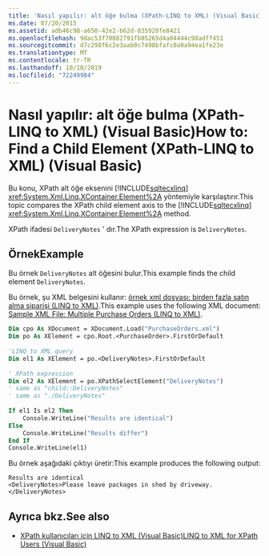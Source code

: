 ```yaml
---
title: 'Nasıl yapılır: alt öğe bulma (XPath-LINQ to XML) (Visual Basic)'
ms.date: 07/20/2015
ms.assetid: adb46c98-a650-42e2-b62d-835920fe8421
ms.openlocfilehash: 9dac53f70882791fb05265d4a04444c98adff451
ms.sourcegitcommit: d7c298f6c2e3aab0c7498bfafc0a0a94ea1fe23e
ms.translationtype: MT
ms.contentlocale: tr-TR
ms.lasthandoff: 10/10/2019
ms.locfileid: "72249984"
---
```

# <a name="how-to-find-a-child-element-xpath-linq-to-xml-visual-basic"></a><span data-ttu-id="84730-102">Nasıl yapılır: alt öğe bulma (XPath-LINQ to XML) (Visual Basic)</span><span class="sxs-lookup"><span data-stu-id="84730-102">How to: Find a Child Element (XPath-LINQ to XML) (Visual Basic)</span></span>
<span data-ttu-id="84730-103">Bu konu, XPath alt öğe eksenini [!INCLUDE[sqltecxlinq](~/includes/sqltecxlinq-md.md)] <xref:System.Xml.Linq.XContainer.Element%2A> yöntemiyle karşılaştırır.</span><span class="sxs-lookup"><span data-stu-id="84730-103">This topic compares the XPath child element axis to the [!INCLUDE[sqltecxlinq](~/includes/sqltecxlinq-md.md)] <xref:System.Xml.Linq.XContainer.Element%2A> method.</span></span>  
  
 <span data-ttu-id="84730-104">XPath ifadesi `DeliveryNotes` ' dır.</span><span class="sxs-lookup"><span data-stu-id="84730-104">The XPath expression is `DeliveryNotes`.</span></span>  
  
## <a name="example"></a><span data-ttu-id="84730-105">Örnek</span><span class="sxs-lookup"><span data-stu-id="84730-105">Example</span></span>  
 <span data-ttu-id="84730-106">Bu örnek `DeliveryNotes` alt öğesini bulur.</span><span class="sxs-lookup"><span data-stu-id="84730-106">This example finds the child element `DeliveryNotes`.</span></span>  
  
 <span data-ttu-id="84730-107">Bu örnek, şu XML belgesini kullanır: [örnek xml dosyası: birden fazla satın alma siparişi (LINQ to XML)](../../../../visual-basic/programming-guide/concepts/linq/sample-xml-file-multiple-purchase-orders-linq-to-xml.md).</span><span class="sxs-lookup"><span data-stu-id="84730-107">This example uses the following XML document: [Sample XML File: Multiple Purchase Orders (LINQ to XML)](../../../../visual-basic/programming-guide/concepts/linq/sample-xml-file-multiple-purchase-orders-linq-to-xml.md).</span></span>  
  
```vb  
Dim cpo As XDocument = XDocument.Load("PurchaseOrders.xml")  
Dim po As XElement = cpo.Root.<PurchaseOrder>.FirstOrDefault  
  
'LINQ to XML query  
Dim el1 As XElement = po.<DeliveryNotes>.FirstOrDefault  
  
' XPath expression  
Dim el2 As XElement = po.XPathSelectElement("DeliveryNotes")  
' same as "child::DeliveryNotes"  
' same as "./DeliveryNotes"  
  
If el1 Is el2 Then  
    Console.WriteLine("Results are identical")  
Else  
    Console.WriteLine("Results differ")  
End If  
Console.WriteLine(el1)  
```  
  
 <span data-ttu-id="84730-108">Bu örnek aşağıdaki çıktıyı üretir:</span><span class="sxs-lookup"><span data-stu-id="84730-108">This example produces the following output:</span></span>  
  
```console
Results are identical  
<DeliveryNotes>Please leave packages in shed by driveway.</DeliveryNotes>  
```  
  
## <a name="see-also"></a><span data-ttu-id="84730-109">Ayrıca bkz.</span><span class="sxs-lookup"><span data-stu-id="84730-109">See also</span></span>

- [<span data-ttu-id="84730-110">XPath kullanıcıları için LINQ to XML (Visual Basic)</span><span class="sxs-lookup"><span data-stu-id="84730-110">LINQ to XML for XPath Users (Visual Basic)</span></span>](../../../../visual-basic/programming-guide/concepts/linq/linq-to-xml-for-xpath-users.md)
